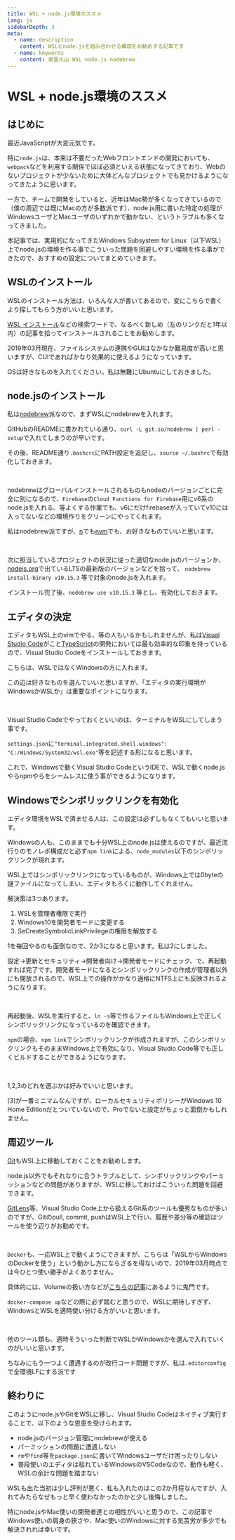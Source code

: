 ```yaml
---
title: WSL + node.js環境のススメ
lang: ja
sidebarDepth: 3
meta:
  - name: description
    content: WSLとnode.jsを組み合わせる構成をお勧めする記事です
  - name: keywords
    content: 東雲火山 WSL node.js nodebrew
---
```


# WSL + node.js環境のススメ

## はじめに

最近JavaScriptが大変元気です。

特に`node.js`は、本来は不要だったWebフロントエンドの開発においても、`webpack`などを利用する関係でほぼ必須といえる状態になってきており、Webのないプロジェクトが少ないために大体どんなプロジェクトでも見かけるようになってきたように思います。

一方で、チームで開発をしていると、近年はMac勢が多くなってきているので（僕の周辺では既にMacの方が多数派です）、node.js用に書いた特定の処理がWindowsユーザとMacユーザのいずれかで動かない、というトラブルも多くなってきました。

本記事では、実用的になってきたWindows Subsystem for Linux（以下WSL）上でnode.jsの環境を作る事でこういった問題を回避しやすい環境を作る事ができたので、おすすめの設定についてまとめていきます。

## WSLのインストール

WSLのインストール方法は、いろんな人が書いてあるので、変にこちらで書くより探してもらう方がいいと思います。

[WSL インストール](https://www.google.com/search?q=WSL+%E3%82%A4%E3%83%B3%E3%82%B9%E3%83%88%E3%83%BC%E3%83%AB&tbs=qdr%3Ay)などの検索ワードで、なるべく新しめ（左のリンクだと1年以内）の記事を拾ってインストールされることをお勧めします。

2019年03月現在、ファイルシステムの連携やGUIはなかなか難易度が高いと思いますが、CUIであればかなり効果的に使えるようになっています。

OSは好きなものを入れてください。私は無難にUbuntuにしておきました。

## node.jsのインストール

私は[nodebrew](https://github.com/hokaccha/nodebrew)派なので、まずWSLにnodebrewを入れます。

GitHubのREADMEに書かれている通り、`curl -L git.io/nodebrew | perl - setup`で入れてしまうのが早いです。

その後、README通り`.bashcrc`にPATH設定を追記し、`source ~/.bashrc`で有効化しておきます。

<br/>

nodebrewはグローバルインストールされるものもnodeのバージョンごとに完全に別になるので、`Firebase`の`Cloud Functions for Firebase`用にv6系のnode.jsを入れる、等よくする作業でも、v6にだけfirebaseが入っていてv10には入ってないなどの環境作りをクリーンにやってくれます。

私はnodebrew派ですが、[n](https://github.com/tj/n)でも[nvm](https://github.com/creationix/nvm)でも、お好きなものでいいと思います。

<br/>

次に担当しているプロジェクトの状況に従った適切なnode.jsのバージョンか、[nodejs.org](https://nodejs.org/ja/)で出ているLTSの最新版のバージョンなどを拾って、 `nodebrew install-binary v10.15.3` 等で対象のnode.jsを入れます。

インストール完了後、`nodebrew use v10.15.3` 等とし、有効化しておきます。

## エディタの決定

エディタもWSL上のvimでやる、等の人もいるかもしれませんが、私は[Visual Studio Code](https://code.visualstudio.com/)がこと[TypeScript](https://www.typescriptlang.org/)の開発においては最も効率的な印象を持っているので、Visual Studio Codeをインストールしておきます。

こちらは、WSLではなくWindowsの方に入れます。

この辺は好きなものを選んでいいと思いますが、「エディタの実行環境がWindowsかWSLか」は重要なポイントになります。

<br/>

Visual Studio Codeでやっておくといいのは、ターミナルをWSLにしてしまう事です。

`settings.json`に`"terminal.integrated.shell.windows": "C:/Windows/System32/wsl.exe"`等を記述する形になると思います。

これで、Windowsで動くVisual Studio CodeというIDEで、WSLで動くnode.jsやらnpmやらをシームレスに使う事ができるようになります。

## Windowsでシンボリックリンクを有効化

エディタ環境をWSLで済ませる人は、この設定は必ずしもなくてもいいと思います。

Windowsの人も、このままでも十分WSL上のnode.jsは使えるのですが、最近流行りのモノレポ構成だと必ず`npm link`による、`node_modules`以下のシンボリックリンクが現れます。

WSL上ではシンボリックリンクになっているものが、Windows上では0byteの謎ファイルになってしまい、エディタもろくに動作してくれません。

解決策は3つあります。

1. WSLを管理者権限で実行
2. Windows10を開発者モードに変更する
3. SeCreateSymbolicLinkPrivilegeの権限を解放する

1を毎回やるのも面倒なので、2か3になると思います。私は2にしました。

設定→更新とセキュリティ→開発者向け→開発者モードにチェック、で、再起動すれば完了です。開発者モードになるとシンボリックリンクの作成が管理者以外にも開放されるので、WSL上での操作がかなり適格にNTFS上にも反映されるようになります。

<br/>

再起動後、WSLを実行すると、`ln -s`等で作るファイルもWindows上で正しくシンボリックリンクになっているのを確認できます。

`npm`の場合、`npm link`でシンボリックリンクが作成されますが、このシンボリックリンクもそのままWindows上で有効になり、Visual Studio Code等でも正しくビルドすることができるようになります。

<br/>

1,2,3のどれを選ぶかは好みでいいと思います。

[3]が一番ミニマムなんですが、ローカルセキュリティポリシーがWindows 10 Home Editionだとついていないので、Proでないと設定がちょっと面倒かもしれません。

## 周辺ツール

[Git](https://git-scm.com/)もWSL上に移動しておくことをお勧めします。

node.js以外でもそれなりに合うトラブルとして、シンボリックリンクやパーミッションなどの問題がありますが、WSLに移しておけばこういった問題を回避できます。

[GitLens](https://marketplace.visualstudio.com/items?itemName=eamodio.gitlens)等、Visual Studio Code上から扱えるGit系のツールも優秀なものが多いのですが、Gitのpull, commit, pushはWSL上で行い、履歴や差分等の確認はツールを使う辺りがお勧めです。

<br/>

`Docker`も、一応WSL上で動くようにできますが、こちらは「WSLからWindowsのDockerを使う」という動かし方にならざるを得ないので、2019年03月時点では今ひとつ使い勝手がよくありません。

具体的には、Volumeの扱い方などが[こちらの記事](https://qiita.com/gentaro/items/7dec88e663f59b472de6)にあるように鬼門です。

`docker-compose up`などの際に必ず踏むと思うので、WSLに期待しすぎず、WindowsとWSLを適時使い分ける方がいいと思います。

<br/>

他のツール類も、適時そういった判断でWSLかWindowsかを選んで入れていくのがいいと思います。

ちなみにもう一つよく遭遇するのが改行コード問題ですが、私は`.editorconfig`で全環境LFにする派です

## 終わりに

このようにnode.jsやGitをWSLに移し、Visual Studio Codeはネイティブ実行することで、以下のような恩恵を受けられます。

- node.jsのバージョン管理にnodebrewが使える
- パーミッションの問題に遭遇しない
- `rm`や`find`等を`package.json`に書いてWindowsユーザだけ困ったりしない
- 普段使いのエディタは枯れているWindowsのVSCodeなので、動作も軽く、WSLの余計な問題を踏まない

WSLも出た当初は少し評判が悪く、私も入れたのはこの2か月程なんですが、入れてみたらなぜもっと早く使わなかったのかと少し後悔しました。

特にnode.jsやMac使いの開発者達との相性がいいと思うので、この記事でWindows使いの肩身の狭さや、Mac使いのWindowsに対する気苦労が多少でも解決されれば幸いです。
